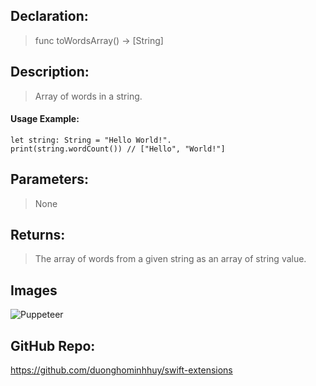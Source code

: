 ## Declaration: 
> func toWordsArray() -> [String]


## Description: 
> Array of words in a string.


#### Usage Example: 
`````
let string: String = "Hello World!".
print(string.wordCount()) // ["Hello", "World!"]
`````

## Parameters: 
> None


## Returns: 
> The array of words from a given string as an array of string value.


## Images
![Puppeteer](https://octodex.github.com/images/puppeteer.png)


## GitHub Repo:
https://github.com/duonghominhhuy/swift-extensions



